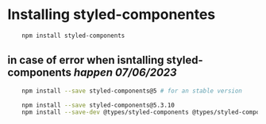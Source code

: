 # Installing styled-componentes

```bash
    npm install styled-components
```

## in case of error when isntalling styled-components *happen 07/06/2023*

```bash
    npm install --save styled-components@5 # for an stable version
```

```bash
    npm install --save styled-components@5.3.10
    npm install --save-dev @types/styled-components @types/styled-components-react-native # for typescript
```
